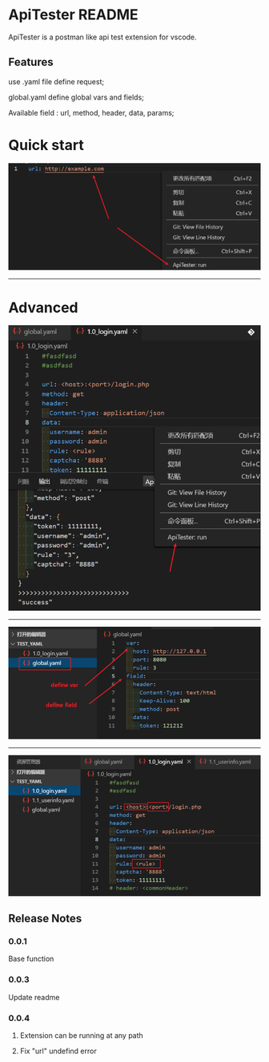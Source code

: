 # ApiTester README

ApiTester is a postman like api test extension for vscode.

## Features
use .yaml file define request;

global.yaml define global vars and fields;

Available field : url, method, header, data, params;

# Quick start
![Quick start](images/quick_start.png)

-------------
# Advanced

![How to use](images/apitester_run.png)

-------------

![define global](images/define.png)

-------------

![use variables](images/use_variables.png)


## Release Notes


### 0.0.1

Base function

### 0.0.3

Update readme

### 0.0.4

1. Extension can be running at any path

2. Fix "url" undefind error

